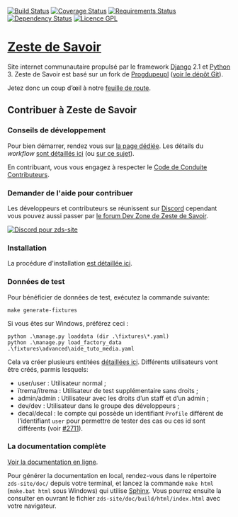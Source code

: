 [![Build Status](https://travis-ci.org/zestedesavoir/zds-site.svg?branch=dev)](https://travis-ci.org/zestedesavoir/zds-site)
[![Coverage Status](https://coveralls.io/repos/github/zestedesavoir/zds-site/badge.svg?branch=dev)](https://coveralls.io/github/zestedesavoir/zds-site?branch=dev)
[![Requirements Status](https://requires.io/github/zestedesavoir/zds-site/requirements.svg?branch=dev)](https://requires.io/github/zestedesavoir/zds-site/requirements/?branch=dev)
[![Dependency Status](https://david-dm.org/zestedesavoir/zds-site.svg)](https://david-dm.org/zestedesavoir/zds-site)
[![Licence GPL](http://img.shields.io/badge/license-GPL-yellow.svg)](http://www.gnu.org/licenses/quick-guide-gplv3.fr.html)

# [Zeste de Savoir](https://zestedesavoir.com)

Site internet communautaire propulsé par le framework [Django](https://www.djangoproject.com/) 2.1 et [Python](https://www.python.org/) 3.
Zeste de Savoir est basé sur un fork de [Progdupeupl](https://pdp.microjoe.org) ([voir le dépôt Git](https://github.com/progdupeupl/pdp_website)).

Jetez donc un coup d’œil à notre [feuille de route](https://github.com/zestedesavoir/zds-site/wiki/Feuille-de-route).

## Contribuer à Zeste de Savoir

### Conseils de développement

Pour bien démarrer, rendez vous sur [la page dédiée](http://docs.zestedesavoir.com/contributing.html). Les détails du *workflow* [sont détaillés ici](http://docs.zestedesavoir.com/workflow.html) (ou [sur ce sujet](http://zestedesavoir.com/forums/sujet/324/comment-contribuer-comprendre-comment-suivre-le-workflow/)).

En contribuant, vous vous engagez à respecter le [Code de Conduite Contributeurs](CODE_OF_CONDUCT.md).

### Demander de l'aide pour contribuer

Les développeurs et contributeurs se réunissent sur [Discord][12] cependant vous pouvez aussi passer par [le forum Dev Zone de Zeste de Savoir](https://zestedesavoir.com/forums/communaute/dev-zone/).

[12]:https://zestedesavoir.com/forums/sujet/12123/discord-zeste-de-savoir/#p199236

[![Discord pour zds-site](https://img.shields.io/discord/547038592892010516)][12]

### Installation

La procédure d'installation [est détaillée ici](http://docs.zestedesavoir.com/install.html).

### Données de test

Pour bénéficier de données de test, exécutez la commande suivante:

```console
make generate-fixtures
```

Si vous êtes sur Windows, préférez ceci :

```console
python .\manage.py loaddata (dir .\fixtures\*.yaml)
python .\manage.py load_factory_data .\fixtures\advanced\aide_tuto_media.yaml
```

Cela va créer plusieurs entitées [détaillées ici](https://docs.zestedesavoir.com/utils/fixture_loaders.html#les-donnees-serialisables-pour-une-base-fonctionnelle).
Différents utilisateurs vont être créés, parmis lesquels:

* user/user : Utilisateur normal ;
* ïtrema/ïtrema : Utilisateur de test supplémentaire sans droits ;
* admin/admin : Utilisateur avec les droits d’un staff et d’un admin ;
* dev/dev : Utilisateur dans le groupe des développeurs ;
* decal/decal : le compte qui possède un identifiant ``Profile`` différent de l’identifiant ``user`` pour permettre de tester des cas ou ces id sont différents (voir [#2711](https://github.com/zestedesavoir/zds-site/issues/2711)).

### La documentation complète

[Voir la documentation en ligne](http://docs.zestedesavoir.com/).

Pour générer la documentation en local, rendez-vous dans le répertoire `zds-site/doc/` depuis votre terminal, et lancez la commande `make html` (`make.bat html` sous Windows) qui utilise [Sphinx](http://www.sphinx-doc.org/en/stable/). 
Vous pourrez ensuite la consulter en ouvrant le fichier `zds-site/doc/build/html/index.html` avec votre navigateur.
